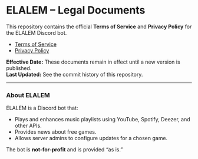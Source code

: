 # ELALEM – Legal Documents

This repository contains the official **Terms of Service** and **Privacy Policy** for the ELALEM Discord bot.

- [Terms of Service](./TERMS_OF_SERVICE.md)  
- [Privacy Policy](./PRIVACY_POLICY.md)  

**Effective Date:** These documents remain in effect until a new version is published.  
**Last Updated:** See the commit history of this repository.  

---

### About ELALEM
ELALEM is a Discord bot that:
- Plays and enhances music playlists using YouTube, Spotify, Deezer, and other APIs.  
- Provides news about free games.  
- Allows server admins to configure updates for a chosen game.  

The bot is **not-for-profit** and is provided “as is.”
